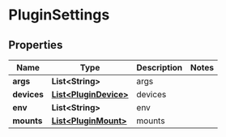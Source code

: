 

# PluginSettings


## Properties

Name | Type | Description | Notes
------------ | ------------- | ------------- | -------------
**args** | **List&lt;String&gt;** | args | 
**devices** | [**List&lt;PluginDevice&gt;**](PluginDevice.md) | devices | 
**env** | **List&lt;String&gt;** | env | 
**mounts** | [**List&lt;PluginMount&gt;**](PluginMount.md) | mounts | 



